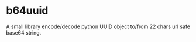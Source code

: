 # b64uuid

A small library encode/decode python UUID object to/from 22 chars url safe base64 string.

